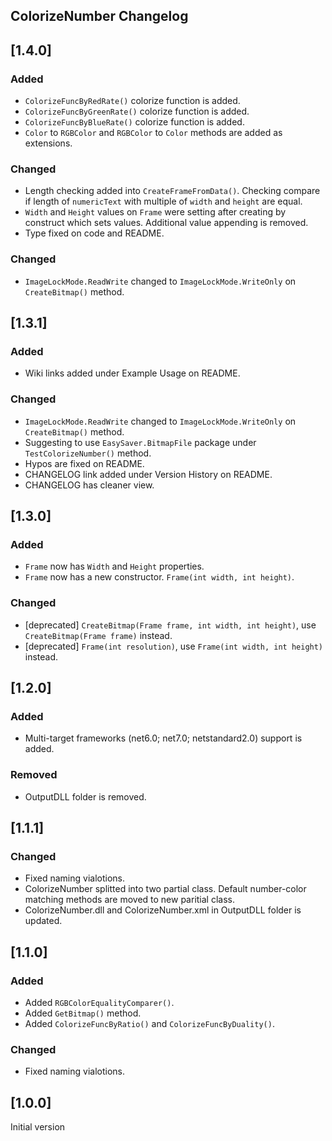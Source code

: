 ## ColorizeNumber Changelog

<!--
## [Unreleased]

### Added

### Changed

### Removed
-->

## [1.4.0]

### Added
* `ColorizeFuncByRedRate()` colorize function is added.
* `ColorizeFuncByGreenRate()` colorize function is added.
* `ColorizeFuncByBlueRate()` colorize function is added.
* `Color` to `RGBColor` and `RGBColor` to `Color` methods are added as extensions.

### Changed
* Length checking added into `CreateFrameFromData()`. Checking compare if length of `numericText` with multiple of `width` and `height` are equal.
* `Width` and `Height` values on `Frame` were setting after creating by construct which sets values. Additional value appending is removed.
* Type fixed on code and README.

### Changed
* `ImageLockMode.ReadWrite` changed to `ImageLockMode.WriteOnly` on `CreateBitmap()` method.

## [1.3.1]

### Added
* Wiki links added under Example Usage on README.

### Changed
* `ImageLockMode.ReadWrite` changed to `ImageLockMode.WriteOnly` on `CreateBitmap()` method.
* Suggesting to use `EasySaver.BitmapFile` package under `TestColorizeNumber()` method.
* Hypos are fixed on README.
* CHANGELOG link added under Version History on README.
* CHANGELOG has cleaner view.

## [1.3.0]

### Added
* `Frame` now has `Width` and `Height` properties.
* `Frame` now has a new constructor. `Frame(int width, int height)`.

### Changed
* [deprecated] `CreateBitmap(Frame frame, int width, int height)`, use `CreateBitmap(Frame frame)` instead.
* [deprecated] `Frame(int resolution)`, use `Frame(int width, int height)` instead.

## [1.2.0]

### Added
* Multi-target frameworks (net6.0; net7.0; netstandard2.0) support is added.

### Removed
* OutputDLL folder is removed.

## [1.1.1]

### Changed
* Fixed naming vialotions.
* ColorizeNumber splitted into two partial class. Default number-color matching methods are moved to new paritial class.
* ColorizeNumber.dll and ColorizeNumber.xml in OutputDLL folder is updated.

## [1.1.0]

### Added
* Added `RGBColorEqualityComparer()`.
* Added `GetBitmap()` method.
* Added `ColorizeFuncByRatio()` and `ColorizeFuncByDuality()`.

### Changed
* Fixed naming vialotions.

## [1.0.0]
Initial version